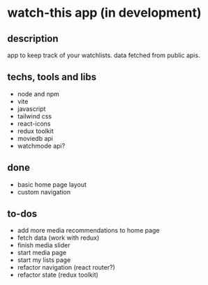 # watch-this app (in development)

## description
app to keep track of your watchlists. data fetched from public apis.

## techs, tools and libs
- node and npm
- vite 
- javascript
- tailwind css
- react-icons 
- redux toolkit 
- moviedb api
- watchmode api?

## done
- basic home page layout
- custom navigation

## to-dos
- add more media recommendations to home page
- fetch data (work with redux)
- finish media slider
- start media page
- start my lists page
- refactor navigation (react router?)
- refactor state (redux toolkit)
